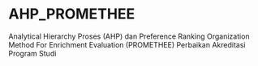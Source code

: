 # AHP_PROMETHEE
Analytical Hierarchy Proses (AHP) dan Preference Ranking Organization Method For Enrichment Evaluation (PROMETHEE) Perbaikan Akreditasi Program Studi
